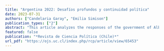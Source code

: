 ```yaml
---
title: "Argentina 2022: Desafíos profundos y continuidad política"
date: 2023-07-31
authors: ["Candelaria Garay", "Emilia Simison"]
publication_types: ["2"]
abstract: "This article analyzes the responses of the government of Alberto Fernández of the Frente de Todos to the profound economic, social, and judicial challenges it faced in 2022. While the measures adopted to address the pressing economic situation and rising social conflict intensified existing disputes in the governing coalition, threatening its unity, the judicial processes and the government's response to them deepened polarization between the gov­ernment and the opposition, encouraging the internal unity of each coalition. The climate of polarization reached a peak with a failed assassination attempt against the vice president. Although these challenges and the internal disputes in the Frente de Todos severely weak­ened the president, the incumbent coalition remained stable and the ruling party remains competitive in the uncertain 2023 elections."
featured: false
publication: "*Revista de Ciencia Política (Chile)*"
url_pdf: "https://ojs.uc.cl/index.php/rcp/article/view/65453"
---
```


